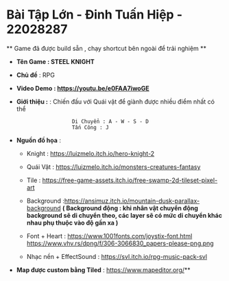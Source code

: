 # Bài Tập Lớn - Đinh Tuấn Hiệp - 22028287

** Game đã được build sẵn , chạy shortcut bên ngoài để trải nghiệm **

* **Tên Game : STEEL KNIGHT**

* **Chủ đề** : RPG

* **Video Demo : https://youtu.be/e0FAA7iwoGE** 

* **Giới thiệu :** : Chiến đấu với Quái vật để giành được nhiều điểm nhất có thể 
                        
                        Di Chuyển : A - W - S - D
                        Tấn Công : J
                        
* **Nguồn đồ họa** : 

  - Knight <player> : https://luizmelo.itch.io/hero-knight-2
  
  - Quái Vật : https://luizmelo.itch.io/monsters-creatures-fantasy
  
  - Tile : https://free-game-assets.itch.io/free-swamp-2d-tileset-pixel-art
  
  - Background :https://ansimuz.itch.io/mountain-dusk-parallax-background
   **( Background động : khi nhân vật chuyển động background sẽ di chuyển theo, các layer sẽ có mức di chuyển khác nhau phụ thuộc vào độ gần xa )**
   
  - Font + Heart : https://www.1001fonts.com/joystix-font.html
                   https://www.vhv.rs/dpng/f/306-3066830_papers-please-png.png
  
  - Nhạc nền + EffectSound : https://svl.itch.io/rpg-music-pack-svl
  
* **Map được custom bằng Tiled** : https://www.mapeditor.org/**
                 

